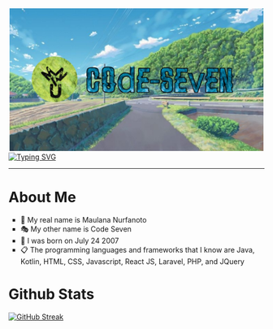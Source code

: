 <div align="center">
    <a href="https://github.com/Code-seven123">
        <img src="./bg1.jpg" width="500">
    </a>
</div>
<a href="https://git.io/typing-svg"><img src="https://readme-typing-svg.demolab.com?font=Syne+Mono&weight=500&size=25&pause=1000&color=08D400&center=true&vCenter=true&random=false&width=500&height=100&lines=Welcome+to+my+github;My+name+is+Maulana+;And+my+other+name+is+Code+Seven" alt="Typing SVG" /></a>
<hr>
<div>
    <h1>About Me</h1>
    <ul type="square">
        <li>🧒 My real name is Maulana Nurfanoto</li>
        <li>🎭 My other name is Code Seven</li>
        <li>📅 I was born on July 24 2007</li>
        <li>📋 The programming languages and frameworks that I know are Java, Kotlin, HTML, CSS, Javascript, React JS, Laravel, PHP, and JQuery</li>
    </ul>
</div>

<h1>Github Stats</h1>
<a href="https://git.io/streak-stats"><img src="https://github-readme-streak-stats.herokuapp.com?user=Code-seven123&theme=solarized-light&date_format=M%20j%5B%2C%20Y%5D&card_width=500&fire=EB0000&background=45%2C000000%2CBD7AEB&border=777777" alt="GitHub Streak" /></a>
